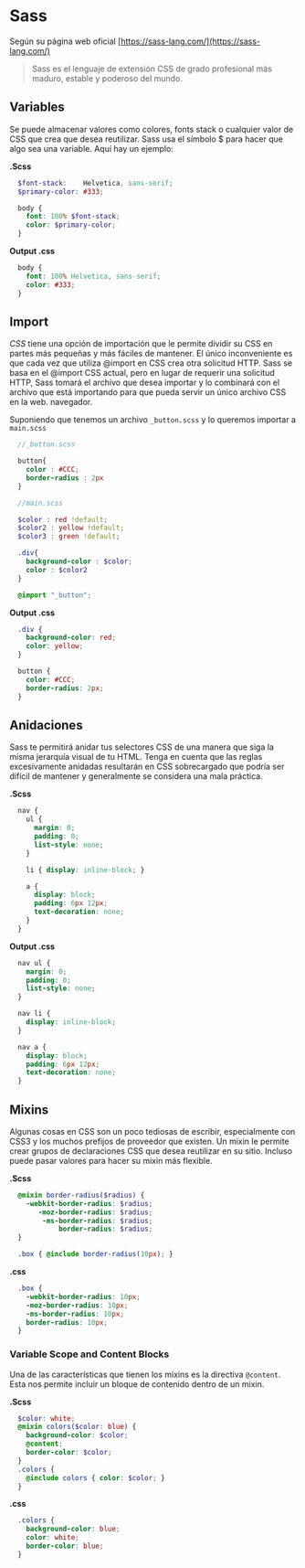 # Sass

Según su página web oficial [https://sass-lang.com/](https://sass-lang.com/)

>Sass es el lenguaje de extensión CSS de grado profesional más maduro, estable y poderoso del mundo.

## Variables

Se puede almacenar valores como colores, fonts stack o cualquier valor de CSS que crea que desea reutilizar. Sass usa el símbolo $ para hacer que algo sea una variable. Aquí hay un ejemplo:

**.Scss**

```scss
  $font-stack:    Helvetica, sans-serif;
  $primary-color: #333;

  body {
    font: 100% $font-stack;
    color: $primary-color;
  }
```

**Output .css**

```css
  body {
    font: 100% Helvetica, sans-serif;
    color: #333;
  }
```

## Import

_CSS_ tiene una opción de importación que le permite dividir su CSS en partes más pequeñas y más fáciles de mantener. El único inconveniente es que cada vez que utiliza @import en CSS crea otra solicitud HTTP. Sass se basa en el @import CSS actual, pero en lugar de requerir una solicitud HTTP, Sass tomará el archivo que desea importar y lo combinará con el archivo que está importando para que pueda servir un único archivo CSS en la web. navegador.

Suponiendo que tenemos un archivo ``_button.scss`` y lo queremos importar a ``main.scss``

```scss
  //_button.scss

  button{
    color : #CCC;
    border-radius : 2px
  }
```


```scss
  //main.scss

  $color : red !default;
  $color2 : yellow !default;
  $color3 : green !default;

  .div{
    background-color : $color;
    color : $color2
  }

  @import "_button";
```

**Output .css**

```css
  .div {
    background-color: red;
    color: yellow;
  }

  button {
    color: #CCC;
    border-radius: 2px;
  }

```

## Anidaciones

Sass te permitirá anidar tus selectores CSS de una manera que siga la misma jerarquía visual de tu HTML. Tenga en cuenta que las reglas excesivamente anidadas resultarán en CSS sobrecargado que podría ser difícil de mantener y generalmente se considera una mala práctica.

**.Scss**

```scss
  nav {
    ul {
      margin: 0;
      padding: 0;
      list-style: none;
    }

    li { display: inline-block; }

    a {
      display: block;
      padding: 6px 12px;
      text-decoration: none;
    }
  }

```

**Output .css**

```css
  nav ul {
    margin: 0;
    padding: 0;
    list-style: none;
  }

  nav li {
    display: inline-block;
  }

  nav a {
    display: block;
    padding: 6px 12px;
    text-decoration: none;
  }
```

## Mixins

Algunas cosas en CSS son un poco tediosas de escribir, especialmente con CSS3 y los muchos prefijos de proveedor que existen. Un mixin le permite crear grupos de declaraciones CSS que desea reutilizar en su sitio. Incluso puede pasar valores para hacer su mixin más flexible.

**.Scss**

```scss
  @mixin border-radius($radius) {
    -webkit-border-radius: $radius;
       -moz-border-radius: $radius;
        -ms-border-radius: $radius;
            border-radius: $radius;
  }

  .box { @include border-radius(10px); }
```

**.css**

```css
  .box {
    -webkit-border-radius: 10px;
    -moz-border-radius: 10px;
    -ms-border-radius: 10px;
    border-radius: 10px;
  }
```

### Variable Scope and Content Blocks

Una de las características que tienen los mixins es la directiva ``@content``. Esta nos permite incluir un bloque de contenido dentro de un mixin.

**.Scss**

```scss
  $color: white;
  @mixin colors($color: blue) {
    background-color: $color;
    @content;
    border-color: $color;
  }
  .colors {
    @include colors { color: $color; }
  }
```

**.css**

```css
  .colors {
    background-color: blue;
    color: white;
    border-color: blue;
  }
```